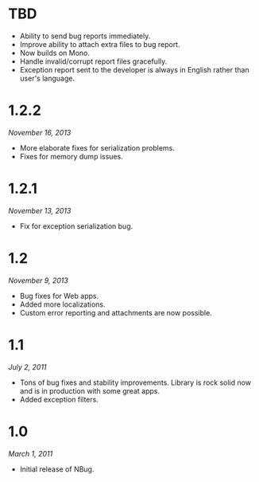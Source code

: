 # TBD

* Ability to send bug reports immediately.
* Improve ability to attach extra files to bug report.
* Now builds on Mono.
* Handle invalid/corrupt report files gracefully.
* Exception report sent to the developer is always in English rather than user's language.

# 1.2.2

*November 16, 2013*

* More elaborate fixes for serialization problems.
* Fixes for memory dump issues.

# 1.2.1

*November 13, 2013*

* Fix for exception serialization bug.

# 1.2

*November 9, 2013*

* Bug fixes for Web apps.
* Added more localizations.
* Custom error reporting and attachments are now possible.

# 1.1

*July 2, 2011*

* Tons of bug fixes and stability improvements. Library is rock solid now and is in production with some great apps.
* Added exception filters.

# 1.0

*March 1, 2011*

* Initial release of NBug.
